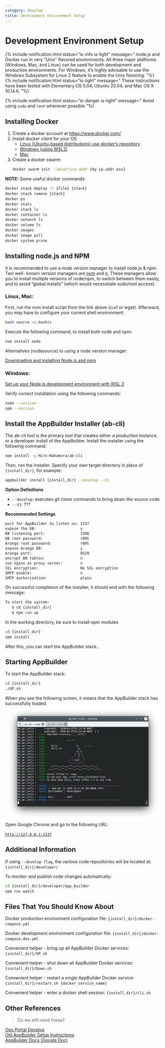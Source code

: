 ```yaml
---
category: develop
title: Development Environment Setup
---
```


# Development Environment Setup

{% include notification.html status="is-info is-light" message="
node.js and Docker run in very “Unix” flavored environments. All three major platforms (Windows, Mac, and Linux) can be used for both development and production environments. For Windows, it’s highly advisable to use the Windows Subsystem for Linux 2 feature to enable the Unix flavoring.
"%}
{% include notification.html status="is-light" message="
These instructions have been tested with Elementary OS 5.04, Ubuntu 20.04, and Mac OS X 10.14.6.
"%}

{% include notification.html status="is-danger is-light" message="
Avoid using `sudo` and `root` whenever possible
"%}
## Installing Docker

1. Create a docker account at https://www.docker.com/
1. Install docker client for your OS
   - [Linux (Ubuntu-based distributions) use docker’s repository](https://docs.docker.com/engine/install/ubuntu/)
   - [Windows (using WSL2)](https://docs.docker.com/docker-for-windows/wsl/)
   - [Mac](https://docs.docker.com/docker-for-mac/install/)
1. Create a docker swarm:
   ```bash
   docker swarm init --advertise-addr {my.ip.addr.ess}
   ```

**NOTE:** Some useful docker commands:

```bash
docker stack deploy -C {file} {stack}
docker stack remove {stack}
docker ps
docker stats
docker stack ls
docker container ls
docker network ls
docker volume ls
docker images
docker image pull
docker system prune
```

## Installing node.js and NPM

It is recommended to use a node version manager to install node.js & npm. Two well- known version managers are [nvm](https://github.com/nvm-sh/nvm#node-version-manager---) and [n](https://github.com/tj/n#n--interactively-manage-your-nodejs-versions). These managers allow you to install multiple versions of node/npm, to switch between them easily, and to avoid “global installs” (which would necessitate sudo/root access).

### Linux, Mac:

First, run the nvm install script from the link above (curl or wget). Afterward, you may have to configure your current shell environment:

```bash
bash source ~/.bashrc
```

Execute the following command, to install both node and npm:

```bash
nvm install node
```

Alternatives (nodesource) to using a node version manager:

[Downloading and installing Node.js and npm](https://docs.npmjs.com/downloading-and-installing-node-js-and-npm)

### Windows:

[Set up your Node.js development environment with WSL 2](https://docs.microsoft.com/en-us/windows/nodejs/setup-on-wsl2)

Verify correct installation using the following commands:

```bash
node --version
npm --version
```

## Install the AppBuilder Installer (ab-cli)

The ab-cli tool is the primary tool that creates either a production instance, or a developer install of the AppBuilder. Install the installer using the following command:

```bash
npm install -g Hiro-Nakamura/ab-cli
```

Then, run the installer. Specify your own target directory in place of `{install_dir}`, for example:

```bash
appbuilder install {install_dir} --develop --V1
```

**Option Definitions**

- `--develop`: executes git clone commands to bring down the source code
- `--V1`: ???

**Recommended Settings**

```plaintext
port for AppBuilder to listen on: 1337
expose the DB:                    y
DB listening port:                3306
DB root password:                 r00t
Arango root password:             r00t
expose Arango DB:                 y
Arango port:                      8529
encrypt DB tables:                n
use nginx as proxy server:        n
SSL encryption:                   No SSL encryption
SMTP enable:                      n
SMTP authorization:               plain
```

On successful completion of the installer, it should end with the following message:

```bash
To start the system:
   $ cd {install_dir}
   $ npm run up
```

In the working directory, be sure to install npm modules

```bash
cd {install_dir}
npm install
```

After this, you can start the AppBuilder stack..

## Starting AppBuilder

To start the AppBuilder stack:

```bash
cd {install_dir}
./UP.sh
```

When you see the following screen, it means that the AppBuilder stack has successfully loaded.
![](images/appbuilderUp.png)
Open Google Chrome and go to the following URL:

[`http://127.0.0.1:1337`](http://127.0.0.1:1337)

## Additional Information

If using `--develop flag`, the various code repositories will be located at: `{install_dir}/developer/`

To monitor and publish code changes automatically:

```bash
cd {install_dir}/developer/app_builder
npm run watch
```

## Files That You Should Know About

Docker production environment configuration file: `{install_dir}/docker-compose.yml`

Docker development environment configuration file: `{install_dir}/docker-compose.dev.yml`

Convenient helper - bring up all AppBuilder Docker services: `{install_dir}/UP.sh`

Convenient helper - shut down all AppBuilder Docker services: `{install_dir}/Down.sh`

Convenient helper - restart a single AppBuilder Docker service: `{install_dir}/restart.sh {docker_service_name}`

Convenient helper - enter a docker shell session: `{install_dir}/cli.sh`

## Other References

> Do we still need these?

[Ops Portal Develop](https://github.com/appdevdesigns/opsportal_docs/blob/master/develop/Develop.md)\
[Old AppBuilder Setup Instructions](oldSetup/Setup.md)\
[AppBuilder Docs (Google Doc)](https://docs.google.com/document/d/1iUrzwCRnTxKRDgTySO6nwvlAa_f3re1hDpNpEeo9500/edit)
